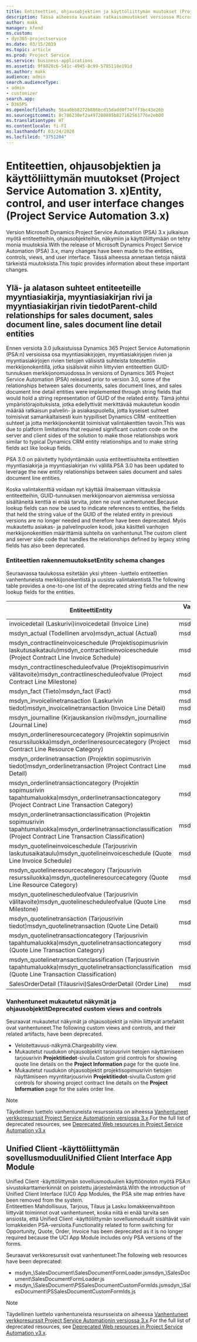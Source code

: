```yaml
---
title: Entiteettien, ohjausobjektien ja käyttöliittymän muutokset (Project Service Automation 3. x)
description: Tässä aiheessa kuvataan ratkaisumuutokset versiossa Microsoft Dynamics Project Service Automation 3.x.
author: makk
manager: kfend
ms.custom:
- dyn365-projectservice
ms.date: 03/15/2019
ms.topic: article
ms.prod: Project Service
ms.service: business-applications
ms.assetid: 9f8828c6-541c-4945-8c99-5785118e191d
ms.author: makk
audience: admin
search.audienceType:
- admin
- customizer
search.app:
- D365PS
ms.openlocfilehash: 56aa0bb8272b886bcd15dadd0f74fff3bc43e26b
ms.sourcegitcommit: 8c786230ef2a497280885b827162561776e2eb00
ms.translationtype: HT
ms.contentlocale: fi-FI
ms.lasthandoff: 03/24/2020
ms.locfileid: "3751204"
---
```

# <a name="entity-control-and-user-interface-changes-project-service-automation-3x"></a><span data-ttu-id="aff1d-103">Entiteettien, ohjausobjektien ja käyttöliittymän muutokset (Project Service Automation 3. x)</span><span class="sxs-lookup"><span data-stu-id="aff1d-103">Entity, control, and user interface changes (Project Service Automation 3.x)</span></span>
<span data-ttu-id="aff1d-104">Version Microsoft Dynamics Project Service Automation (PSA) 3.x julkaisun myötä entiteetteihin, ohjausobjekteihin, näkymiin ja käyttöliittymään on tehty monia muutoksia.</span><span class="sxs-lookup"><span data-stu-id="aff1d-104">With the release of Microsoft Dynamics Project Service Automation (PSA) 3.x, many changes have been made to the entities, controls, views, and user interface.</span></span> <span data-ttu-id="aff1d-105">Tässä aiheessa annetaan tietoja näistä tärkeistä muutoksista.</span><span class="sxs-lookup"><span data-stu-id="aff1d-105">This topic provides information about these important changes.</span></span>

## <a name="parent-child-relationships-for-sales-document-sales-document-line-sales-document-line-detail-entities"></a><span data-ttu-id="aff1d-106">Ylä- ja alatason suhteet entiteeteille myyntiasiakirja, myyntiasiakirjan rivi ja myyntiasiakirjan rivin tiedot</span><span class="sxs-lookup"><span data-stu-id="aff1d-106">Parent-child relationships for sales document, sales document line, sales document line detail entities</span></span>
<span data-ttu-id="aff1d-107">Ennen versiota 3.0 julkaistuissa Dynamics 365 Project Service Automationin (PSA:n) versioissa osa myyntiasiakirjojen, myyntiasiakirjojen rivien ja myyntiasiakirjojen rivien tietojen välisistä suhteista toteutettiin merkkijonokentillä, jotka sisälsivät niihin liittyvien entiteettien GUID-tunnuksen merkkijonomuodossa.</span><span class="sxs-lookup"><span data-stu-id="aff1d-107">In versions of Dynamics 365 Project Service Automation (PSA) released prior to version 3.0, some of the relationships between sales documents, sales document lines, and sales document line detail entities were implemented through string fields that would hold a string representation of GUID of the related entity.</span></span> <span data-ttu-id="aff1d-108">Tämä johtui ympäristörajoituksista, jotka edellyttivät merkittävää mukautetun koodin määrää ratkaisun palvelin- ja asiakaspuolella, jotta kyseiset suhteet toimisivat samankaltaisesti kuin tyypilliset Dynamics CRM -entiteettien suhteet ja jotta merkkijonokentät toimisivat valintakenttien tavoin.</span><span class="sxs-lookup"><span data-stu-id="aff1d-108">This was due to platform limitations that required significant custom code on the server and client sides of the solution to make those relationships work similar to typical Dynamics CRM entity relationships and to make string fields act like lookup fields.</span></span>

<span data-ttu-id="aff1d-109">PSA 3.0 on päivitetty hyödyntämään uusia entiteettisuhteita entiteettien myyntiasiakirja ja myyntiasiakirjan rivi välillä.</span><span class="sxs-lookup"><span data-stu-id="aff1d-109">PSA 3.0 has been updated to leverage the new entity relationships between sales document and sales document line entities.</span></span>

<span data-ttu-id="aff1d-110">Koska valintakenttiä voidaan nyt käyttää ilmaisemaan viittauksia entiteetteihin, GUID-tunnuksen merkkijonoarvon aiemmissa versiossa sisältäneitä kenttiä ei enää tarvita, joten ne ovat vanhentuneet.</span><span class="sxs-lookup"><span data-stu-id="aff1d-110">Because lookup fields can now be used to indicate references to entities, the fields that held the string value of the GUID of the related entity in previous versions are no longer needed and therefore have been deprecated.</span></span> <span data-ttu-id="aff1d-111">Myös mukautettu asiakas- ja palvelinpuolen koodi, joka käsitteli vanhojen merkkijonokenttien määrittämiä suhteita on vanhentunut.</span><span class="sxs-lookup"><span data-stu-id="aff1d-111">The custom client and server side code that handles the relationships defined by legacy string fields has also been deprecated.</span></span>

### <a name="entity-schema-changes"></a><span data-ttu-id="aff1d-112">Entiteettien rakennemuutokset</span><span class="sxs-lookup"><span data-stu-id="aff1d-112">Entity schema changes</span></span>
<span data-ttu-id="aff1d-113">Seuraavassa taulukossa esitetään yksi yhteen -luettelo entiteettien vanhentuneista merkkijonokentistä ja uusista valintakentistä.</span><span class="sxs-lookup"><span data-stu-id="aff1d-113">The following table provides a one-to-one list of the deprecated string fields and the new lookup fields for the entities.</span></span> 

 <span data-ttu-id="aff1d-114">Entiteetti</span><span class="sxs-lookup"><span data-stu-id="aff1d-114">Entity</span></span> |   <span data-ttu-id="aff1d-115">Vanhentunut kenttä (Merkkijono)</span><span class="sxs-lookup"><span data-stu-id="aff1d-115">Deprecated field (String)</span></span> | <span data-ttu-id="aff1d-116">Uusi kenttä (Valinta)</span><span class="sxs-lookup"><span data-stu-id="aff1d-116">New field (Lookup)</span></span>
--- | --- | ---
<span data-ttu-id="aff1d-117">invoicedetail (Laskurivi)</span><span class="sxs-lookup"><span data-stu-id="aff1d-117">invoicedetail (Invoice Line)</span></span> |  <span data-ttu-id="aff1d-118">msdyn_contractline</span><span class="sxs-lookup"><span data-stu-id="aff1d-118">msdyn_contractline</span></span> |    <span data-ttu-id="aff1d-119">msdyn_contractlineid</span><span class="sxs-lookup"><span data-stu-id="aff1d-119">msdyn_contractlineid</span></span>
<span data-ttu-id="aff1d-120">msdyn_actual (Todellinen arvo)</span><span class="sxs-lookup"><span data-stu-id="aff1d-120">msdyn_actual (Actual)</span></span> | <span data-ttu-id="aff1d-121">msdyn_salescontractline</span><span class="sxs-lookup"><span data-stu-id="aff1d-121">msdyn_salescontractline</span></span> |   <span data-ttu-id="aff1d-122">msdyn_salescontractlineid</span><span class="sxs-lookup"><span data-stu-id="aff1d-122">msdyn_salescontractlineid</span></span>
<span data-ttu-id="aff1d-123">msdyn_contractlineinvoiceschedule (Projektisopimusrivin laskutusaikataulu)</span><span class="sxs-lookup"><span data-stu-id="aff1d-123">msdyn_contractlineinvoiceschedule (Project Contract Line Invoice Schedule)</span></span> |    <span data-ttu-id="aff1d-124">msdyn_contractline</span><span class="sxs-lookup"><span data-stu-id="aff1d-124">msdyn_contractline</span></span> |    <span data-ttu-id="aff1d-125">msdyn_contractlineid</span><span class="sxs-lookup"><span data-stu-id="aff1d-125">msdyn_contractlineid</span></span>
<span data-ttu-id="aff1d-126">msdyn_contractlinescheduleofvalue (Projektisopimusrivin välitavoite)</span><span class="sxs-lookup"><span data-stu-id="aff1d-126">msdyn_contractlinescheduleofvalue (Project Contract Line Milestone)</span></span> |   <span data-ttu-id="aff1d-127">msdyn_contractline</span><span class="sxs-lookup"><span data-stu-id="aff1d-127">msdyn_contractline</span></span> |    <span data-ttu-id="aff1d-128">msdyn_contractlineid</span><span class="sxs-lookup"><span data-stu-id="aff1d-128">msdyn_contractlineid</span></span>
<span data-ttu-id="aff1d-129">msdyn_fact (Tieto)</span><span class="sxs-lookup"><span data-stu-id="aff1d-129">msdyn_fact (Fact)</span></span> | <span data-ttu-id="aff1d-130">msdyn_salescontractline</span><span class="sxs-lookup"><span data-stu-id="aff1d-130">msdyn_salescontractline</span></span> |   <span data-ttu-id="aff1d-131">msdyn_salescontractlineid</span><span class="sxs-lookup"><span data-stu-id="aff1d-131">msdyn_salescontractlineid</span></span>
<span data-ttu-id="aff1d-132">msdyn_invoicelinetransaction (Laskurivin tiedot)</span><span class="sxs-lookup"><span data-stu-id="aff1d-132">msdyn_invoicelinetransaction (Invoice Line Detail)</span></span> | <span data-ttu-id="aff1d-133">msdyn_invoiceline</span><span class="sxs-lookup"><span data-stu-id="aff1d-133">msdyn_invoiceline</span></span> <br> <span data-ttu-id="aff1d-134">msdyn_salescontractline</span><span class="sxs-lookup"><span data-stu-id="aff1d-134">msdyn_salescontractline</span></span> | <span data-ttu-id="aff1d-135">msdyn_invoicelineid</span><span class="sxs-lookup"><span data-stu-id="aff1d-135">msdyn_invoicelineid</span></span> <br> <span data-ttu-id="aff1d-136">msdyn_salescontractlineid</span><span class="sxs-lookup"><span data-stu-id="aff1d-136">msdyn_salescontractlineid</span></span>
<span data-ttu-id="aff1d-137">msdyn_journalline (Kirjauskansion rivi)</span><span class="sxs-lookup"><span data-stu-id="aff1d-137">msdyn_journalline (Journal Line)</span></span> |  <span data-ttu-id="aff1d-138">msdyn_salescontractline</span><span class="sxs-lookup"><span data-stu-id="aff1d-138">msdyn_salescontractline</span></span> |   <span data-ttu-id="aff1d-139">msdyn_salescontractlineid</span><span class="sxs-lookup"><span data-stu-id="aff1d-139">msdyn_salescontractlineid</span></span>
<span data-ttu-id="aff1d-140">msdyn_orderlineresourcecategory (Projektin sopimusrivin resurssiluokka)</span><span class="sxs-lookup"><span data-stu-id="aff1d-140">msdyn_orderlineresourcecategory (Project Contract Line Resource Category)</span></span> | <span data-ttu-id="aff1d-141">msdyn_salescontractline</span><span class="sxs-lookup"><span data-stu-id="aff1d-141">msdyn_salescontractline</span></span> |   <span data-ttu-id="aff1d-142">msdyn_contractlineid</span><span class="sxs-lookup"><span data-stu-id="aff1d-142">msdyn_contractlineid</span></span>
<span data-ttu-id="aff1d-143">msdyn_orderlinetransaction (Projektin sopimusrivin tiedot)</span><span class="sxs-lookup"><span data-stu-id="aff1d-143">msdyn_orderlinetransaction (Project Contract Line Detail)</span></span> | <span data-ttu-id="aff1d-144">msdyn_salescontractline</span><span class="sxs-lookup"><span data-stu-id="aff1d-144">msdyn_salescontractline</span></span> |   <span data-ttu-id="aff1d-145">msdyn_salescontractlineid</span><span class="sxs-lookup"><span data-stu-id="aff1d-145">msdyn_salescontractlineid</span></span>
<span data-ttu-id="aff1d-146">msdyn_orderlinetransactioncategory (Projektin sopimusrivin tapahtumaluokka)</span><span class="sxs-lookup"><span data-stu-id="aff1d-146">msdyn_orderlinetransactioncategory (Project Contract Line Transaction Category)</span></span> |   <span data-ttu-id="aff1d-147">msdyn_contractline</span><span class="sxs-lookup"><span data-stu-id="aff1d-147">msdyn_contractline</span></span> |    <span data-ttu-id="aff1d-148">msdyn_contractlineid</span><span class="sxs-lookup"><span data-stu-id="aff1d-148">msdyn_contractlineid</span></span>
<span data-ttu-id="aff1d-149">msdyn_orderlinetransactionclassification (Projektin sopimusrivin tapahtumaluokka)</span><span class="sxs-lookup"><span data-stu-id="aff1d-149">msdyn_orderlinetransactionclassification (Project Contract Line Transaction Classification)</span></span> |   <span data-ttu-id="aff1d-150">msdyn_contractline</span><span class="sxs-lookup"><span data-stu-id="aff1d-150">msdyn_contractline</span></span> |    <span data-ttu-id="aff1d-151">msdyn_contractlineid</span><span class="sxs-lookup"><span data-stu-id="aff1d-151">msdyn_contractlineid</span></span>
<span data-ttu-id="aff1d-152">msdyn_quotelineinvoiceschedule (Tarjousrivin laskutusaikataulu)</span><span class="sxs-lookup"><span data-stu-id="aff1d-152">msdyn_quotelineinvoiceschedule (Quote Line Invoice Schedule)</span></span> |  <span data-ttu-id="aff1d-153">msdyn_quoteline</span><span class="sxs-lookup"><span data-stu-id="aff1d-153">msdyn_quoteline</span></span> |   <span data-ttu-id="aff1d-154">msdyn_quotelineid</span><span class="sxs-lookup"><span data-stu-id="aff1d-154">msdyn_quotelineid</span></span>
<span data-ttu-id="aff1d-155">msdyn_quotelineresourcecategory (Tarjousrivin resurssiluokka)</span><span class="sxs-lookup"><span data-stu-id="aff1d-155">msdyn_quotelineresourcecategory (Quote Line Resource Category)</span></span> |    <span data-ttu-id="aff1d-156">msdyn_quoteline</span><span class="sxs-lookup"><span data-stu-id="aff1d-156">msdyn_quoteline</span></span> |   <span data-ttu-id="aff1d-157">msdyn_quotelineid</span><span class="sxs-lookup"><span data-stu-id="aff1d-157">msdyn_quotelineid</span></span>
<span data-ttu-id="aff1d-158">msdyn_quotelinescheduleofvalue (Tarjousrivin välitavoite)</span><span class="sxs-lookup"><span data-stu-id="aff1d-158">msdyn_quotelinescheduleofvalue (Quote Line Milestone)</span></span> | <span data-ttu-id="aff1d-159">msdyn_quoteline</span><span class="sxs-lookup"><span data-stu-id="aff1d-159">msdyn_quoteline</span></span> |   <span data-ttu-id="aff1d-160">msdyn_quotelineid</span><span class="sxs-lookup"><span data-stu-id="aff1d-160">msdyn_quotelineid</span></span>
<span data-ttu-id="aff1d-161">msdyn_quotelinetransaction (Tarjousrivin tiedot)</span><span class="sxs-lookup"><span data-stu-id="aff1d-161">msdyn_quotelinetransaction (Quote Line Detail)</span></span> |    <span data-ttu-id="aff1d-162">msdyn_quoteline</span><span class="sxs-lookup"><span data-stu-id="aff1d-162">msdyn_quoteline</span></span> |   <span data-ttu-id="aff1d-163">msdyn_quotelineid</span><span class="sxs-lookup"><span data-stu-id="aff1d-163">msdyn_quotelineid</span></span>
<span data-ttu-id="aff1d-164">msdyn_quotelinetransactioncategory (Tarjousrivin tapahtumaluokka)</span><span class="sxs-lookup"><span data-stu-id="aff1d-164">msdyn_quotelinetransactioncategory (Quote Line Transaction Category)</span></span> |  <span data-ttu-id="aff1d-165">msdyn_quoteline</span><span class="sxs-lookup"><span data-stu-id="aff1d-165">msdyn_quoteline</span></span> |   <span data-ttu-id="aff1d-166">msdyn_quotelineid</span><span class="sxs-lookup"><span data-stu-id="aff1d-166">msdyn_quotelineid</span></span>
<span data-ttu-id="aff1d-167">msdyn_quotelinetransactionclassification (Tarjousrivin tapahtumaluokka)</span><span class="sxs-lookup"><span data-stu-id="aff1d-167">msdyn_quotelinetransactionclassification (Quote Line Transaction Classification)</span></span> |  <span data-ttu-id="aff1d-168">msdyn_quoteline</span><span class="sxs-lookup"><span data-stu-id="aff1d-168">msdyn_quoteline</span></span> |   <span data-ttu-id="aff1d-169">msdyn_quotelineid</span><span class="sxs-lookup"><span data-stu-id="aff1d-169">msdyn_quotelineid</span></span>
<span data-ttu-id="aff1d-170">SalesOrderDetail (Tilausrivi)</span><span class="sxs-lookup"><span data-stu-id="aff1d-170">SalesOrderDetail (Order Line)</span></span> | <span data-ttu-id="aff1d-171">msdyn_quotelineid</span><span class="sxs-lookup"><span data-stu-id="aff1d-171">msdyn_quotelineid</span></span> | <span data-ttu-id="aff1d-172">msdyn_quoteline</span><span class="sxs-lookup"><span data-stu-id="aff1d-172">msdyn_quoteline</span></span> 

### <a name="deprecated-custom-views-and-controls"></a><span data-ttu-id="aff1d-173">Vanhentuneet mukautetut näkymät ja ohjausobjektit</span><span class="sxs-lookup"><span data-stu-id="aff1d-173">Deprecated custom views and controls</span></span>
<span data-ttu-id="aff1d-174">Seuraavat mukautetut näkymät ja ohjausobjektit ja niihin liittyvät artefaktit ovat vanhentuneet.</span><span class="sxs-lookup"><span data-stu-id="aff1d-174">The following custom views and controls, and their related artifacts, have been deprecated.</span></span>

- <span data-ttu-id="aff1d-175">Veloitettavuus-näkymä.</span><span class="sxs-lookup"><span data-stu-id="aff1d-175">Chargeability view.</span></span>
- <span data-ttu-id="aff1d-176">Mukautetut ruudukon ohjausobjektit tarjousrivin tietojen näyttämiseen tarjousrivin **Projektitiedot**-sivulla.</span><span class="sxs-lookup"><span data-stu-id="aff1d-176">Custom grid controls for showing quote line details on the **Project Information** page for the quote line.</span></span>
- <span data-ttu-id="aff1d-177">Mukautetut ruudukon ohjausobjektit projektisopimusrivin tietojen näyttämiseen myyntitarjousrivin **Projektitiedot**-sivulla.</span><span class="sxs-lookup"><span data-stu-id="aff1d-177">Custom grid controls for showing project contract line details on the **Project Information** page for the sales order line.</span></span>

> [!NOTE]
> <span data-ttu-id="aff1d-178">Täydellinen luettelo vanhentuneista resursseista on aiheessa [Vanhentuneet verkkoresurssit Project Service Automationin versiossa 3.x](../developer-guides/web-resources-deprecated-v3.x.md).</span><span class="sxs-lookup"><span data-stu-id="aff1d-178">For the full list of deprecated resources, see [Deprecated Web resources in Project Service Automation v3.x](../developer-guides/web-resources-deprecated-v3.x.md)</span></span>

## <a name="unified-client-interface-app-module"></a><span data-ttu-id="aff1d-179">Unified Client -käyttöliittymän sovellusmoduuli</span><span class="sxs-lookup"><span data-stu-id="aff1d-179">Unified Client Interface App Module</span></span>
<span data-ttu-id="aff1d-180">Unified Client -käyttöliittymän sovellusmoduulien käyttöönoton myötä PSA:n sivustokarttamerkinnät on poistettu järjestelmästä.</span><span class="sxs-lookup"><span data-stu-id="aff1d-180">With the introduction of Unified Client Interface (UCI) App Modules, the PSA site map entries have been removed from the system.</span></span>  
<span data-ttu-id="aff1d-181">Entiteettien Mahdollisuus, Tarjous, Tilaus ja Lasku lomakkeenvaihtoon liittyvät toiminnot ovat vanhentuneet, koska niitä ei enää tarvita sen ansiosta, että Unified Client -käyttöliittymän sovellusmoduulit sisältävät vain lomakkeiden PSA-versioita.</span><span class="sxs-lookup"><span data-stu-id="aff1d-181">Functionality related to form switching for Opportunity, Quote, Order, Invoice has been deprecated as it is no longer required because the UCI App Module includes only PSA versions of the forms.</span></span>  

<span data-ttu-id="aff1d-182">Seuraavat verkkoresurssit ovat vanhentuneet:</span><span class="sxs-lookup"><span data-stu-id="aff1d-182">The following web resources have been deprecated:</span></span>

- <span data-ttu-id="aff1d-183">msdyn_\SalesDocument\SalesDocumentFormLoader.js</span><span class="sxs-lookup"><span data-stu-id="aff1d-183">msdyn_\SalesDocument\SalesDocumentFormLoader.js</span></span>
- <span data-ttu-id="aff1d-184">msdyn_\SalesDocument\PSSalesDocumentCustomFormIds.js</span><span class="sxs-lookup"><span data-stu-id="aff1d-184">msdyn_\SalesDocument\PSSalesDocumentCustomFormIds.js</span></span>

> [!NOTE]
> <span data-ttu-id="aff1d-185">Täydellinen luettelo vanhentuneista resursseista on aiheessa [Vanhentuneet verkkoresurssit Project Service Automationin versiossa 3.x](../developer-guides/web-resources-deprecated-v3.x.md).</span><span class="sxs-lookup"><span data-stu-id="aff1d-185">For the full list of deprecated resources, see [Deprecated Web resources in Project Service Automation v3.x](../developer-guides/web-resources-deprecated-v3.x.md).</span></span>


